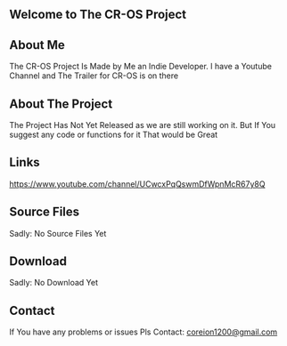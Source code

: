 ## Welcome to The CR-OS Project


## About Me
The CR-OS Project Is Made by Me an Indie Developer.
I have a Youtube Channel and The Trailer for CR-OS is on there

## About The Project
The Project Has Not Yet Released as we are still working on it.
But If You suggest any code or functions for it That would be Great 

## Links
https://www.youtube.com/channel/UCwcxPqQswmDfWpnMcR67y8Q

## Source Files
Sadly: No Source Files Yet

## Download
Sadly: No Download Yet

## Contact
If You have any problems or issues Pls Contact: coreion1200@gmail.com
